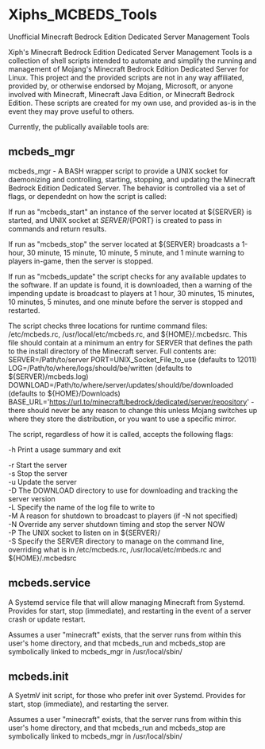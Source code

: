 # Xiphs_MCBEDS_Tools
Unofficial Minecraft Bedrock Edition Dedicated Server Management Tools

Xiph's Minecraft Bedrock Edition Dedicated Server Management Tools is a collection of shell scripts intended to automate and simplify the running and management of Mojang's Minecraft Bedrock Edition Dedicated Server for Linux.
This project and the provided scripts are not in any way affiliated, provided by, or otherwise endorsed by Mojang, Microsoft, or anyone involved with Minecraft, Minecraft Java Edition, or Minecraft Bedrock Edition. These scripts are created for my own use, and provided as-is in the event they may prove useful to others.

Currently, the publically available tools are:

## mcbeds_mgr
mcbeds_mgr - A BASH wrapper script to provide a UNIX socket for daemonizing and controlling, starting, stopping, and updating the Minecraft Bedrock Edition Dedicated Server. The behavior is controlled via a set of flags, or dependednt on how the script is called:

If run as "mcbeds_start" an instance of the server located at ${SERVER} is started, and UNIX socket at ${SERVER}/${PORT} is created to pass in commands and return results.

If run as "mcbeds_stop" the server located at ${SERVER} broadcasts a 1-hour, 30 minute, 15 minute, 10 minute, 5 minute, and 1 minute warning to players in-game, then the server is stopped.

If run as "mcbeds_update" the script checks for any available updates to the software. If an update is found, it is downloaded, then a warning of the impending update is broadcast to players at 1 hour, 30 minutes, 15 minutes, 10 minutes, 5 minutes, and one minute before the server is stopped and restarted.

The script checks three locations for runtime command files: /etc/mcbeds.rc, /usr/local/etc/mcbeds.rc, and ${HOME}/.mcbedsrc. This file should contain at a minimum an entry for SERVER that defines the path to the install directory of the Minecraft server. Full contents are:
SERVER=/Path/to/server
PORT=UNIX_Socket_File_to_use (defaults to 12011)
LOG=/Path/to/where/logs/should/be/written (defaults to ${SERVER}/mcbeds.log)
DOWNLOAD=/Path/to/where/server/updates/should/be/downloaded (defaults to ${HOME}/Downloads)
BASE_URL='https://url.to/minecraft/bedrock/dedicated/server/repository' - there should never be any reason to change this unless Mojang switches up where they store the distribution, or you want to use a specific mirror.

The script, regardless of how it is called, accepts the following flags:

-h    Print a usage summary and exit

-r    Start the server  
-s    Stop the server  
-u    Update the server  
-D    The DOWNLOAD directory to use for downloading and tracking the server version  
-L    Specify the name of the log file to write to  
-M    A reason for shutdown to broadcast to players (if -N not specified)  
-N    Override any server shutdown timing and stop the server NOW  
-P    The UNIX socket to listen on in ${SERVER}/  
-S    Specify the SERVER directory to manage on the command line, overriding what is in /etc/mcbeds.rc, /usr/local/etc/mbeds.rc and ${HOME}/.mcbedsrc  

## mcbeds.service
A Systemd service file that will allow managing Minecraft from Systemd. Provides for start, stop (immediate), and restarting in the event of a server crash or update restart.

Assumes a user "minecraft" exists, that the server runs from within this user's home directory, and that mcbeds_run and mcbeds_stop are symbolically linked to mcbeds_mgr in /usr/local/sbin/ 

## mcbeds.init
A SyetmV init script, for those who prefer init over Systemd. Provides for start, stop (immediate), and restarting the server.

Assumes a user "minecraft" exists, that the server runs from within this user's home directory, and that mcbeds_run and mcbeds_stop are symbolically linked to mcbeds_mgr in /usr/local/sbin/ 
